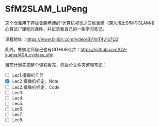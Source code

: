 # SfM2SLAM_LuPeng

这个仓库用于存放鲁鹏老师的“计算机视觉之三维重建（深入浅出SfM与SLAM核心算法）”课程的课件，并记录我自己的一些学习笔记。

课程地址：https://www.bilibili.com/video/BV1mT4y1o7Q2

此外，鲁鹏老师自己也有GITHUB仓库：https://github.com/CV-xueba/A04_cvclass_sfm

目前计划先把整个课程看完，然后分文件夹整理笔记：

- [ ] Lec1.摄像机几何
- [x] Lec2.摄像机标定，Note
- [ ] Lec2.摄像机标定，Code
- [ ] Lec3.
- [ ] Lec4.
- [ ] Lec5.
- [ ] Lec6.
- [ ] Lec7.
- [ ] Lec8.